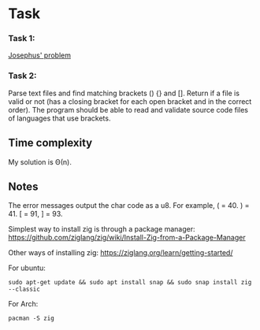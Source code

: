 # Task
### Task 1:
[Josephus' problem](https://en.wikipedia.org/wiki/Josephus_problem)

### Task 2:
Parse text files and find matching brackets () {} and []. Return if a file is valid or not (has a closing bracket for each open bracket
and in the correct order). The program should be able to read and validate source code files of languages that use brackets.

## Time complexity
My solution is Θ(n).

## Notes
The error messages output the char code as a u8. For example, ( = 40. ) = 41. \[ = 91, \] = 93.

Simplest way to install zig is through a package manager:
https://github.com/ziglang/zig/wiki/Install-Zig-from-a-Package-Manager

Other ways of installing zig: https://ziglang.org/learn/getting-started/

For ubuntu:  

    sudo apt-get update && sudo apt install snap && sudo snap install zig --classic

For Arch: 

    pacman -S zig
